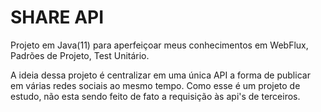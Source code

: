 # SHARE API

Projeto em Java(11) para aperfeiçoar meus conhecimentos em WebFlux, Padrões de Projeto, Test Unitário.

A ideia dessa projeto é centralizar em uma única API a forma de publicar em várias redes sociais ao mesmo tempo.
Como esse é um projeto de estudo, não esta sendo feito de fato a requisição às api's de terceiros.
